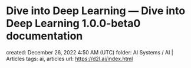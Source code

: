# Dive into Deep Learning — Dive into Deep Learning 1.0.0-beta0 documentation

created: December 26, 2022 4:50 AM (UTC)
folder: AI Systems / AI | Articles
tags: ai, articles
url: https://d2l.ai/index.html